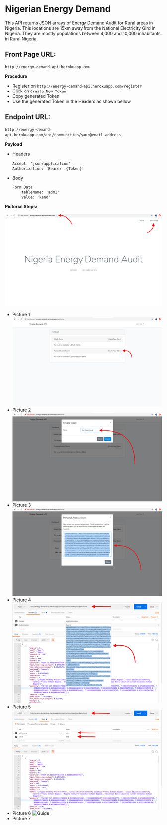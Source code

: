 # Nigerian Energy Demand
This API returns JSON arrays of Energy Demand Audit for Rural areas in Nigeria. This locations are 15km away from the National Electricity Gird in Nigeria. They are mostly populations between 4,000 and 10,000 inhabitants in Rural Nigeria. 

## Front Page URL: 
`http://energy-demand-api.herokuapp.com`

**Procedure**
- Register on `http://energy-demand-api.herokuapp.com/register`
- Click on `Create New Token`
- Copy generated Token
- Use the generated Token in the Headers as shown bellow 

## Endpoint URL: 
`http://energy-demand-api.herokuapp.com/api/communities/your@email.address`

**Payload** 
- Headers
    ```
    Accept: 'json/application'
    Authorization: 'Bearer .{Token}'
    ```
 - Body
    ```
    Form Data
        tableName: 'adm1'
        value: 'kano'
    ```
**Pictorial Steps:** 

![Guide](resources/images/documentation1.png)
- Picture 1
![Guide](resources/images/documentation3.png)
- Picture 2
![Guide](resources/images/documentation4.png)
- Picture 3
![Guide](resources/images/documentation5.png)
- Picture 4
![Guide](resources/images/documentation6.png)
- Picture 5
![Guide](resources/images/documentation7.png)
- Picture 6
![Guide](resources/images/documentation8.png)
- Picture 7
